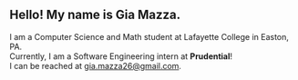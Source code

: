 ## Hello! My name is Gia Mazza.  
I am a Computer Science and Math student at Lafayette College in Easton, PA.   
Currently, I am a Software Engineering intern at **Prudential**!   
I can be reached at gia.mazza26@gmail.com.
